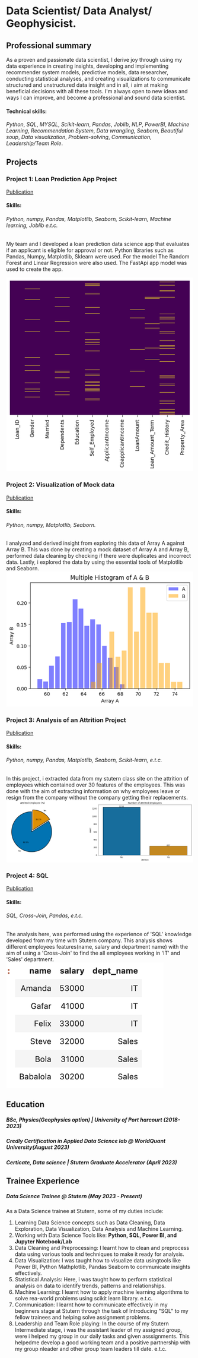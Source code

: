 # Data Scientist/ Data Analyst/ Geophysicist.

## Professional summary
As a proven and passionate data scientist, I derive joy through using my data experience in creating insights, developing and implementing recommender system models, predictive models, data researcher, conducting statistical analyses, and creating visualizations to communicate structured and unstructured data insight and in all, i aim at making beneficial decisions with all these tools. I'm always open to new ideas and ways I can improve, and become a professional and sound data scientist.

#### Technical skills: 
*Python*, *SQL*, *MYSQL*, *Scikit-learn*, *Pandas*, *Joblib*, *NLP*, *PowerBI*, *Machine Learning*, *Recommendation System*, *Data wrangling*, *Seaborn*, *Beautiful soup*, *Data visualization*, *Problem-solving*, *Communication*, *Leadership/Team Role*.


## Projects
### Project 1: Loan Prediction App Project
[Publication](https://github.com/Sophiajackrich/Stutern-repo/blob/main/loan%20app%20prediction%204.ipynb)
#### Skills:
###### *Python*, *numpy*, *Pandas*, *Matplotlib*, *Seaborn*, *Scikit-learn*, *Machine learning*, *Joblib* e.t.c.

My team and I developed a loan prediction data science app that evaluates if an applicant is eligible for approval or not. 
Python libraries such as Pandas, Numpy, Matplotlib, Sklearn were used. For the model The Random Forest and Linear Regression were also used. The FastApi app model was used to create the app.

![](/images/downloadsophia....png)

### Project 2: Visualization of Mock data 
[Publication](https://github.com/Sophiajackrich/Stutern-repo/blob/main/Visualization_by_Sophia.ipynb)
#### Skills:
###### *Python*, *numpy*, *Matplotlib*, *Seaborn*.

I analyzed and derived insight from exploring this data of Array A against Array B.
This was done by creating a mock dataset of Array A and Array B, performed data cleaning by checking if there were duplicates and incorrect data.
Lastly, i explored the data by using the essential tools of Matplotlib and Seaborn.
![](/images/sophia-project1.png)

### Project 3: Analysis of an Attrition Project
[Publication](https://github.com/Sophiajackrich/Stutern-repo/blob/main/Sophia's_Attrition_project.ipynb)
#### Skills:
###### *Python*, *numpy*, *Pandas*, *Matplotlib*, *Seaborn*, *Scikit-learn*, e.t.c.

In this project, i extracted data from my stutern class site on the attrition of employees which contained over 30 features of the employees.
This was done with the aim of extracting information on why employees leave or resign from the company without the company getting their replacements.
![](/images/sophia-project2.png)

### Project 4: SQL
[Publication](https://github.com/Sophiajackrich/Stutern-repo/blob/main/SQL_Assignment_2.ipynb)
#### Skills:
###### *SQL*, *Cross-Join*, *Pandas*, e.t.c.

The analysis here, was performed using the experience of 'SQL' knowledge developed from my time with Stutern company. 
This analysis shows different employees features(name, salary and department name) with the aim of using a 'Cross-Join' to find the all employees working in 'IT' and 'Sales' department.
![](/images/sophia-project3.png)

## Education
##### BSc, Physics(Geophysics option) | University of Port harcourt (_2018-2023_)
##### Credly Certification in Applied Data Science lab @ WorldQuant University(_August 2023_)
##### Certicate, Data science | Stutern Graduate Accelerator (_April 2023_)

## Trainee Experience
##### **Data Science Trainee @ Stutern (_May 2023 - Present_)**
As a Data Science trainee at Stutern, some of my duties include: 
1. Learning Data Science concepts such as Data Cleaning, Data Exploration, Data Visualization, Data Analysis and Machine Learning.
2. Working with Data Science Tools like: **Python, SQL, Power BI, and Jupyter Notebook/Lab**
3. Data Cleaning and Preprocessing: I learnt how to clean and preprocess data using various tools and techniques to make it ready for analysis.
4. Data Visualization: I was taught how to visualize data usingtools like Power BI, Python Mathplotlib, Pandas Seaborn to communicate insights effectively.
5. Statistical Analysis: Here, i was taught how to perform statistical analysis on data to identify trends, patterns and relationships.
6. Machine Learning: I learnt how to apply machine learning algorithms to solve rea-world problems using scikit learn library. e.t.c.
7. Communication: I learnt how to communicate  effectively in my beginners stage at Stutern through the task of Introducing "SQL" to my fellow trainees and helping solve assignment problems.
8. Leadership and Team Role playing: In the course of my Stutern Intermediate stage, i was the assistant leader of my assigned group, were i helped my group in our daily tasks and given asssignments. This helpedme develop a good working team and a positive partnership with my group nleader and other group team leaders till date. e.t.c.

